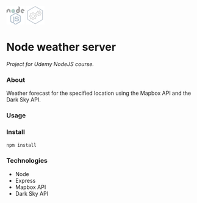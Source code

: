 ![Node.js ](https://github.com/ermondel/tsttmp/blob/master/files/icons48b/Nodejs48v2.png) ![Express.js](https://github.com/ermondel/tsttmp/blob/master/files/WebFramework48b.png)

# Node weather server

_Project for Udemy NodeJS course._

### About

Weather forecast for the specified location using the Mapbox API and the Dark Sky API.

### Usage

### Install

```
npm install
```

### Technologies

- Node
- Express
- Mapbox API
- Dark Sky API
